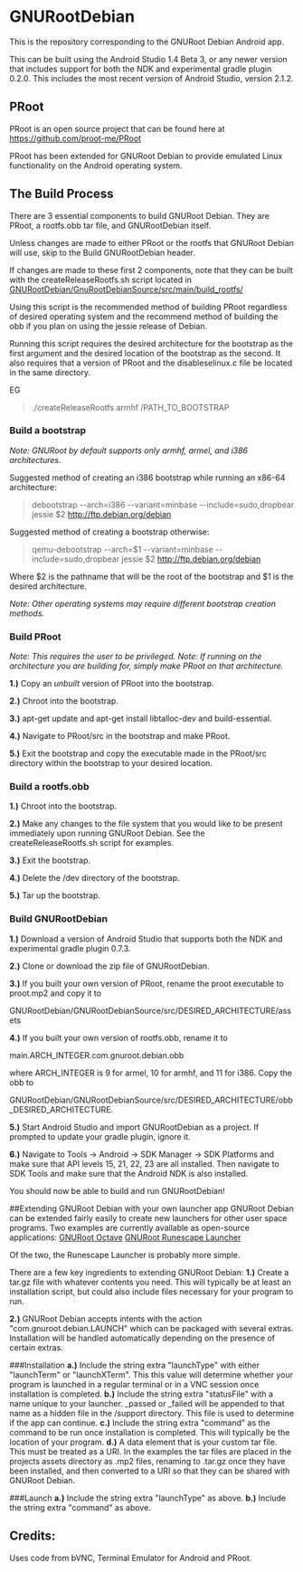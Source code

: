 # GNURootDebian
This is the repository corresponding to the GNURoot Debian Android app.

This can be built using the Android Studio 1.4 Beta 3, or any newer version that
includes support for both the NDK and experimental gradle plugin 0.2.0. This
includes the most recent version of Android Studio, version 2.1.2.

## PRoot
PRoot is an open source project that can be found here at
https://github.com/proot-me/PRoot

PRoot has been extended for GNURoot Debian to provide emulated Linux functionality
on the Android operating system.

## The Build Process
There are 3 essential components to build  GNURoot Debian. They are PRoot, a
rootfs.obb tar file, and GNURootDebian itself.

Unless changes are made to either PRoot or the rootfs that GNURoot Debian will use,
skip to the Build GNURootDebian header.

If changes are made to these first 2 components, note that they can be built
with the createReleaseRootfs.sh script located in
[GNURootDebian/GnuRootDebianSource/src/main/build\_rootfs/](https://github.com/corbinlc/GNURootDebian/tree/master/GNURootDebianSource/src/main/build_rootfs)

Using this script is the recommended method of building PRoot regardless of
desired operating system and the recommend method of building the obb if you
plan on using the jessie release of Debian.

Running this script requires the desired architecture for the bootstrap as the
first argument and the desired location of the bootstrap as the second. It also
requires that a version of PRoot and the disableselinux.c file be
located in the same directory.

EG
> ./createReleaseRootfs armhf /PATH\_TO\_BOOTSTRAP

### Build a bootstrap
*Note: GNURoot by default supports only armhf, armel, and i386 architectures.*

Suggested method of creating an i386 bootstrap while running an x86-64 architecture:
> debootstrap --arch=i386 --variant=minbase --include=sudo,dropbear jessie $2 http://ftp.debian.org/debian

Suggested method of creating a bootstrap otherwise:
> qemu-debootstrap --arch=$1 --variant=minbase --include=sudo,dropbear jessie $2 http://ftp.debian.org/debian

Where $2 is the pathname that will be the root of the bootstrap and $1 is the
desired architecture.

*Note: Other operating systems may require different bootstrap creation methods.*

### Build PRoot
*Note: This requires the user to be privileged.*
*Note: If running on the architecture you are building for, simply make PRoot
on that architecture.*

**1.)** Copy an *unbuilt* version of PRoot into the bootstrap.

**2.)** Chroot into the bootstrap.

**3.)** apt-get update and apt-get install libtalloc-dev and build-essential.

**4.)** Navigate to PRoot/src in the bootstrap and make PRoot.

**5.)** Exit the bootstrap and copy the executable made in the PRoot/src directory
within the bootstrap to your desired location.

### Build a rootfs.obb
**1.)** Chroot into the bootstrap.

**2.)** Make any changes to the file system that you would like to be present
immediately upon running GNURoot Debian. See the createReleaseRootfs.sh script
for examples.

**3.)** Exit the bootstrap.

**4.)** Delete the /dev directory of the bootstrap.

**5.)** Tar up the bootstrap.

### Build GNURootDebian
**1.)** Download a version of Android Studio that supports both the NDK and
experimental gradle plugin 0.7.3.

**2.)** Clone or download the zip file of GNURootDebian.

**3.)** If you built your own version of PRoot, rename the proot executable to
proot.mp2 and copy it to

GNURootDebian/GNURootDebianSource/src/DESIRED\_ARCHITECTURE/assets

**4.)** If you built your own version of rootfs.obb, rename it to

main.ARCH\_INTEGER.com.gnuroot.debian.obb

where ARCH\_INTEGER is 9 for armel, 10 for armhf, and 11 for i386.
Copy the obb to

GNURootDebian/GNURootDebianSource/src/DESIRED\_ARCHITECTURE/obb\_DESIRED\_ARCHITECTURE.

**5.)** Start Android Studio and import GNURootDebian as a project. If prompted
to update your gradle plugin, ignore it.

**6.)** Navigate to Tools -> Android -> SDK Manager -> SDK Platforms and make sure that API levels
15, 21, 22, 23 are all installed. Then navigate to SDK Tools and make sure that the Android
NDK is also installed.

You should now be able to build and run GNURootDebian!

##Extending GNURoot Debian with your own launcher app
GNURoot Debian can be extended fairly easily to create new launchers for other user space programs.
Two examples are currently available as open-source applications:
[GNURoot Octave](https://github.com/corbinlc/GNURootOctave)
[GNURoot Runescape Launcher](https://github.com/corbinlc/GNURootRSInstaller)

Of the two, the Runescape Launcher is probably more simple.

There are a few key ingredients to extending GNURoot Debian:
**1.)** Create a tar.gz file with whatever contents you need. This will typically be at least an
installation script, but could also include files necessary for your program to run.

**2.)** GNURoot Debian accepts intents with the action "com.gnuroot.debian.LAUNCH" which can be
packaged with several extras. Installation will be handled automatically depending on the presence
of certain extras.

###Installation
    **a.)** Include the string extra "launchType" with either "launchTerm" or "launchXTerm". This
        this value will determine whether your program is launched in a regular terminal or in a
        VNC session once installation is completed.
    **b.)** Include the string extra "statusFile" with a name unique to your launcher. _passed or
        _failed will be appended to that name as a hidden file in the /support directory. This file
        is used to determine if the app can continue.
    **c.)** Include the string extra "command" as the command to be run once installation is completed.
        This will typically be the location of your program.
    **d.)** A data element that is your custom tar file. This must be treated as a URI. In the examples
        the tar files are placed in the projects assets directory as .mp2 files, renaming to .tar.gz
        once they have been installed, and then converted to a URI so that they can be shared with
        GNURoot Debian.

###Launch
    **a.)** Include the string extra "launchType" as above.
    **b.)** Include the string extra "command" as above.

## Credits:

Uses code from bVNC, Terminal Emulator for Android and PRoot.

